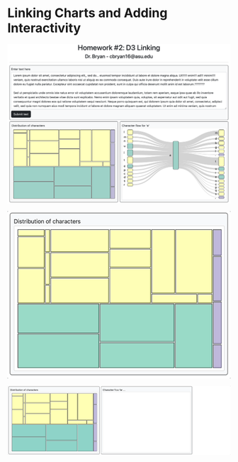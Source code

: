 # Linking Charts and Adding Interactivity

![imgs/interface.png](imgs/interface.png)

![imgs/hover.gif](imgs/tooltip_treemap.gif)

![imgs/hover.gif](imgs/click_treemap.gif)
